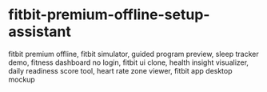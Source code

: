 # fitbit-premium-offline-setup-assistant
fitbit premium offline, fitbit simulator, guided program preview, sleep tracker demo, fitness dashboard no login, fitbit ui clone, health insight visualizer, daily readiness score tool, heart rate zone viewer, fitbit app desktop mockup
